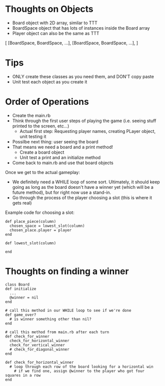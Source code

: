 # Thoughts on Objects
- Board object with 2D array, similar to TTT
- BoardSpace object that has lots of instances inside the Board array
- Player object can also be the same as TTT

[
  [BoardSpace, BoardSpace, ...],
  [BoardSpace, BoardSpace, ...],
]

# Tips
- ONLY create these classes as you need them, and DON'T copy paste
- Unit test each object as you create it


# Order of Operations
- Create the main.rb
- Think through the first user steps of playing the game (i.e. seeing stuff printed to the screen, etc...)
  - Actual first step: Requesting player names, creating PLayer object, unit testing it
- Possilbe next thing: user seeing the board
- That means we need a board and a print method!
  - Create a board object
  - Unit test a print and an initialize method
- Come back to main.rb and use that board objects

Once we get to the actual gameplay:
- We definitely need a WHILE loop of some sort. Ultimately, it should keep going as long as the board doesn't have a winner yet (which will be a future method), but for right now use a stand-in.
- Go through the process of the player choosing a slot (this is where it gets real)

Example code for choosing a slot:

```
def place_piece(column)
  chosen_space = lowest_slot(column)
  chosen_place.player = player
end

def lowest_slot(column)

end
```

# Thoughts on finding a winner

```
class Board
def initialize
  ...
  @winner = nil
end

# call this method in our WHILE loop to see if we're done
def game_over?
  # is winner something other than nil?
end

# call this method from main.rb after each turn
def check_for_winner
  check_for_horizontal_winner
  check_for_vertical_winner
  # check_for_diagonal_winner
end

def check_for_horizontal_winner
  # loop through each row of the board looking for a horizontal win
    # if we find one, assign @winner to the player who got four squares in a row
end
```
